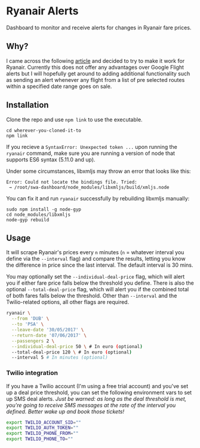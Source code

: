 # Ryanair Alerts
Dashboard to monitor and receive alerts for changes in Ryanair fare prices.

## Why?
I came across the following [article](https://hackernoon.com/the-programmers-guide-to-booking-a-plane-11e37d610045) and decided to try to make it work for Ryanair. Currently this does not offer any advantages over Google Flight alerts but I will hopefully get around to adding additional functionality such as sending an alert whenever any flight from a list of pre selected routes within a specified date range goes on sale.

## Installation
Clone the repo and use `npm link` to use the executable.
```
cd wherever-you-cloned-it-to
npm link
```

If you recieve a ``SyntaxError: Unexpected token ...`` upon running the `ryanair` command, make sure you are running a version of node that supports ES6 syntax (5.11.0 and up). 

Under some circumstances, libxmljs may throw an error that looks like this:
```
Error: Could not locate the bindings file. Tried:
 → /root/swa-dashboard/node_modules/libxmljs/build/xmljs.node
 ```
You can fix it and run `ryanair` successfully by rebuilding libxmljs manually:
```
sudo npm install -g node-gyp
cd node_modules/libxmljs
node-gyp rebuild
```

## Usage
It will scrape Ryanair's prices every `n` minutes (`n` = whatever interval you
define via the `--interval` flag) and compare the results, letting you know the
difference in price since the last interval. The default interval is 30 mins.

You may optionally set the `--individual-deal-price` flag, which will alert you
if either fare price falls below the threshold you define. There is also the
optional `--total-deal-price` flag, which will alert you if the combined total
of both fares falls below the threshold. Other than `--interval` and the
Twilio-related options, all other flags are required.

```bash
ryanair \
  --from 'DUB' \
  --to 'PSA' \
  --leave-date '30/05/2017' \
  --return-date '07/06/2017' \
  --passengers 2 \
  --individual-deal-price 50 \ # In euro (optional)
  --total-deal-price 120 \ # In euro (optional)
  --interval 5 # In minutes (optional)
```

### Twilio integration
If you have a Twilio account (I'm using a free trial account) and you've set up
a deal price threshold, you can set the following environment vars to set up SMS
deal alerts. _Just be warned: as long as the deal threshold is met, you're going
to receive SMS messages at the rate of the interval you defined. Better wake up
and book those tickets!_

```bash
export TWILIO_ACCOUNT_SID=""
export TWILIO_AUTH_TOKEN=""
export TWILIO_PHONE_FROM=""
export TWILIO_PHONE_TO=""
```

